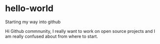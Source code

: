 # hello-world
Starting my way into github

Hi Github commnunity, I really want to work on open source projects and I am really confused about from where to start.

